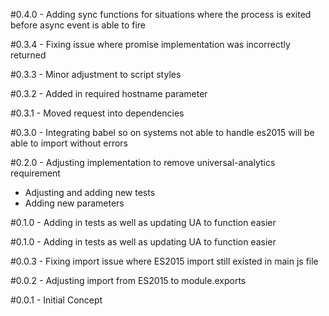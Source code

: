 #0.4.0 - Adding sync functions for situations where the process is exited before async event is able to fire

#0.3.4 - Fixing issue where promise implementation was incorrectly returned

#0.3.3 - Minor adjustment to script styles

#0.3.2 - Added in required hostname parameter

#0.3.1 - Moved request into dependencies

#0.3.0 - Integrating babel so on systems not able to handle es2015 will be able to import without errors

#0.2.0 - Adjusting implementation to remove universal-analytics requirement

- Adjusting and adding new tests
- Adding new parameters

#0.1.0 - Adding in tests as well as updating UA to function easier

#0.1.0 - Adding in tests as well as updating UA to function easier

#0.0.3 - Fixing import issue where ES2015 import still existed in main js file

#0.0.2 - Adjusting import from ES2015 to module.exports

#0.0.1 - Initial Concept
